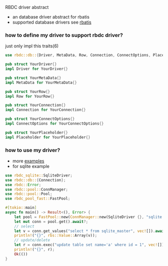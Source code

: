 RBDC driver abstract

* an database driver abstract for rbatis
* supported database drivers see [rbatis](https://github.com/rbatis/rbatis)

### how to define my driver to support rbdc driver?
just only impl this traits(6)
```rust
use rbdc::db::{Driver, MetaData, Row, Connection, ConnectOptions, Placeholder};

pub struct YourDriver{}
impl Driver for YourDriver{}

pub struct YourMetaData{}
impl MetaData for YourMetaData{}

pub struct YourRow{}
impl Row for YourRow{}

pub struct YourConnection{}
impl Connection for YourConnection{}

pub struct YourConnectOptions{}
impl ConnectOptions for YourConnectOptions{}

pub struct YourPlaceholder{}
impl Placeholder for YourPlaceholder{}
```

### how to use my driver?
* more [examples](example)
* for sqlite example
```rust
use rbdc_sqlite::SqliteDriver;
use rbdc::db::{Connection};
use rbdc::Error;
use rbdc::pool::ConnManager;
use rbdc::pool::Pool;
use rbdc_pool_fast::FastPool;

#[tokio::main]
async fn main() -> Result<(), Error> {
    let pool = FastPool::new(ConnManager::new(SqliteDriver {}, "sqlite://target/test.db")?)?;
    let mut conn = pool.get().await?;
    // select
    let v = conn.get_values("select * from sqlite_master", vec![]).await?;
    println!("{}", rbs::Value::Array(v));
    // update/delete
    let r = conn.exec("update table set name='a' where id = 1", vec![]).await?;
    println!("{}", r);
    Ok(())
}

```
